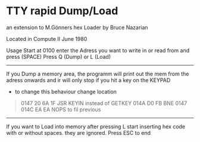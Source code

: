 # TTY rapid Dump/Load
an extension to M.Gönners hex Loader by Bruce Nazarian

Located in Compute II June 1980

Usage
Start at 0100
enter the Adress you want to write in or read from and press (SPACE)
Press Q (Dump) or L (Load)

---
If you Dump a memory area, the programm will print out the mem from the adress onwards and ir will only stop if you hit a key on the KEYPAD
  - to change this behaviour change location 

> 0147  20 6A 1F    JSR KEYIN instead of GETKEY
> 014A  D0 FB       BNE 0147
> 014C  EA EA       NOPS to fil previous
---
If you want to Load  into memory after pressing L start inserting hex code with or without spaces. they are ignored. Press ESC to end
